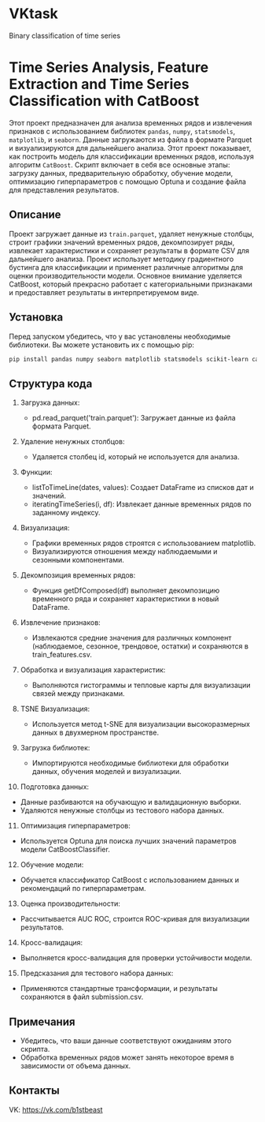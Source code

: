 # VKtask
Binary classification of time series
# Time Series Analysis, Feature Extraction and Time Series Classification with CatBoost
Этот проект предназначен для анализа временных рядов и извлечения признаков с использованием библиотек `pandas`, `numpy`, `statsmodels`, `matplotlib`, и `seaborn`. Данные загружаются из файла в формате Parquet и визуализируются для дальнейшего анализа. Этот проект показывает, как построить модель для классификации временных рядов, используя алгоритм `CatBoost`. Скрипт включает в себя все основные этапы: загрузку данных, предварительную обработку, обучение модели, оптимизацию гиперпараметров с помощью Optuna и создание файла для представления результатов.
## Описание
Проект загружает данные из `train.parquet`, удаляет ненужные столбцы, строит графики значений временных рядов, декомпозирует ряды, извлекает характеристики и сохраняет результаты в формате CSV для дальнейшего анализа. Проект использует методику градиентного бустинга для классификации и применяет различные алгоритмы для оценки производительности модели. Основное внимание уделяется CatBoost, который прекрасно работает с категориальными признаками и предоставляет результаты в интерпретируемом виде.
## Установка
Перед запуском убедитесь, что у вас установлены необходимые библиотеки. Вы можете установить их с помощью pip:
```bash
pip install pandas numpy seaborn matplotlib statsmodels scikit-learn catboost optuna
```
## Структура кода

1. Загрузка данных:
   - pd.read_parquet('train.parquet'): Загружает данные из файла формата Parquet.

2. Удаление ненужных столбцов:
   - Удаляется столбец id, который не используется для анализа.

3. Функции:
   - listToTimeLine(dates, values): Создает DataFrame из списков дат и значений.
   - iteratingTimeSeries(i, df): Извлекает данные временных рядов по заданному индексу.

4. Визуализация:
   - Графики временных рядов строятся с использованием matplotlib.
   - Визуализируются отношения между наблюдаемыми и сезонными компонентами.

5. Декомпозиция временных рядов:
   - Функция getDfComposed(df) выполняет декомпозицию временного ряда и сохраняет характеристики в новый DataFrame.

6. Извлечение признаков:
   - Извлекаются средние значения для различных компонент (наблюдаемое, сезонное, трендовое, остатки) и сохраняются в train_features.csv.

7. Обработка и визуализация характеристик:
   - Выполняются гистограммы и тепловые карты для визуализации связей между признаками.

8. TSNE Визуализация:
   - Используется метод t-SNE для визуализации высокоразмерных данных в двухмерном пространстве.

9. Загрузка библиотек:
   - Импортируются необходимые библиотеки для обработки данных, обучения моделей и визуализации.

10. Подготовка данных:
   - Данные разбиваются на обучающую и валидационную выборки.
   - Удаляются ненужные столбцы из тестового набора данных.

11. Оптимизация гиперпараметров:
   - Используется Optuna для поиска лучших значений параметров модели CatBoostClassifier.

12. Обучение модели:
   - Обучается классификатор CatBoost с использованием данных и рекомендаций по гиперпараметрам.

13. Оценка производительности:
   - Рассчитывается AUC ROC, строится ROC-кривая для визуализации результатов.

14. Кросс-валидация:
   - Выполняется кросс-валидация для проверки устойчивости модели.

15. Предсказания для тестового набора данных:
   - Применяются стандартные трансформации, и результаты сохраняются в файл submission.csv.

## Примечания
- Убедитесь, что ваши данные соответствуют ожиданиям этого скрипта.
- Обработка временных рядов может занять некоторое время в зависимости от объема данных.

## Контакты
VK: https://vk.com/b1stbeast
